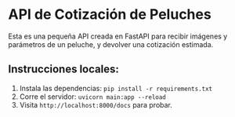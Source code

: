 # API de Cotización de Peluches

Esta es una pequeña API creada en FastAPI para recibir imágenes y parámetros de un peluche, 
y devolver una cotización estimada.

## Instrucciones locales:
1. Instala las dependencias: `pip install -r requirements.txt`
2. Corre el servidor: `uvicorn main:app --reload`
3. Visita `http://localhost:8000/docs` para probar.